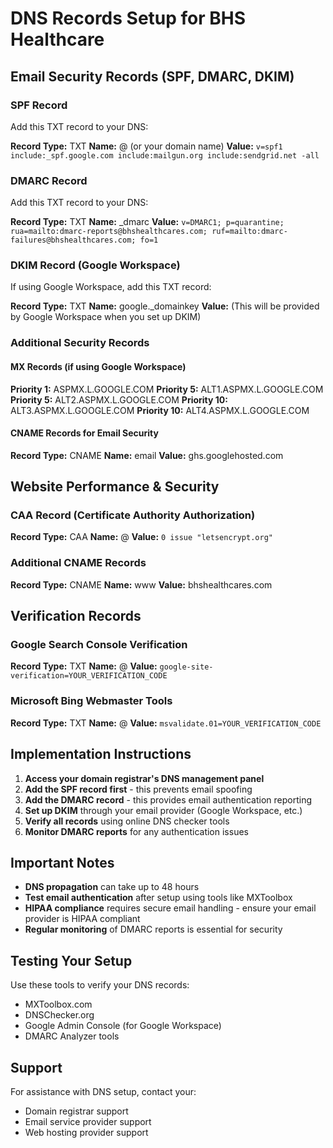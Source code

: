 # DNS Records Setup for BHS Healthcare

## Email Security Records (SPF, DMARC, DKIM)

### SPF Record
Add this TXT record to your DNS:

**Record Type:** TXT
**Name:** @ (or your domain name)
**Value:** `v=spf1 include:_spf.google.com include:mailgun.org include:sendgrid.net -all`

### DMARC Record
Add this TXT record to your DNS:

**Record Type:** TXT
**Name:** _dmarc
**Value:** `v=DMARC1; p=quarantine; rua=mailto:dmarc-reports@bhshealthcares.com; ruf=mailto:dmarc-failures@bhshealthcares.com; fo=1`

### DKIM Record (Google Workspace)
If using Google Workspace, add this TXT record:

**Record Type:** TXT
**Name:** google._domainkey
**Value:** (This will be provided by Google Workspace when you set up DKIM)

### Additional Security Records

#### MX Records (if using Google Workspace)
**Priority 1:** ASPMX.L.GOOGLE.COM
**Priority 5:** ALT1.ASPMX.L.GOOGLE.COM
**Priority 5:** ALT2.ASPMX.L.GOOGLE.COM
**Priority 10:** ALT3.ASPMX.L.GOOGLE.COM
**Priority 10:** ALT4.ASPMX.L.GOOGLE.COM

#### CNAME Records for Email Security
**Record Type:** CNAME
**Name:** email
**Value:** ghs.googlehosted.com

## Website Performance & Security

### CAA Record (Certificate Authority Authorization)
**Record Type:** CAA
**Name:** @
**Value:** `0 issue "letsencrypt.org"`

### Additional CNAME Records
**Record Type:** CNAME
**Name:** www
**Value:** bhshealthcares.com

## Verification Records

### Google Search Console Verification
**Record Type:** TXT
**Name:** @
**Value:** `google-site-verification=YOUR_VERIFICATION_CODE`

### Microsoft Bing Webmaster Tools
**Record Type:** TXT
**Name:** @
**Value:** `msvalidate.01=YOUR_VERIFICATION_CODE`

## Implementation Instructions

1. **Access your domain registrar's DNS management panel**
2. **Add the SPF record first** - this prevents email spoofing
3. **Add the DMARC record** - this provides email authentication reporting
4. **Set up DKIM** through your email provider (Google Workspace, etc.)
5. **Verify all records** using online DNS checker tools
6. **Monitor DMARC reports** for any authentication issues

## Important Notes

- **DNS propagation** can take up to 48 hours
- **Test email authentication** after setup using tools like MXToolbox
- **HIPAA compliance** requires secure email handling - ensure your email provider is HIPAA compliant
- **Regular monitoring** of DMARC reports is essential for security

## Testing Your Setup

Use these tools to verify your DNS records:
- MXToolbox.com
- DNSChecker.org
- Google Admin Console (for Google Workspace)
- DMARC Analyzer tools

## Support

For assistance with DNS setup, contact your:
- Domain registrar support
- Email service provider support
- Web hosting provider support
